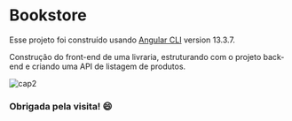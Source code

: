 # Bookstore

Esse projeto foi construído usando [Angular CLI](https://github.com/angular/angular-cli) version 13.3.7.

Construção do front-end de uma livraria, estruturando com o projeto back-end e criando uma API de listagem de produtos.

![cap2](https://user-images.githubusercontent.com/99261542/171952491-5ce19476-c80d-4d61-8bbc-91adb2be6f22.png)

### Obrigada pela visita! 😄

